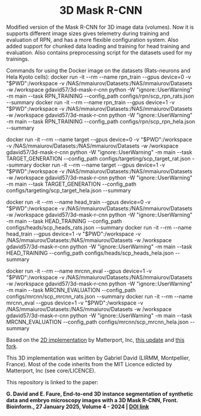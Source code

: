 <h1 align="center"> 3D Mask R-CNN </h1>
Modified version of the Mask R-CNN for 3D image data (volumes). Now it is supports different image sizes gives telemetry during training and evaluation of RPN, and has a more flexible configuration system.
Also added support for chunked data loading and training for head training and evaluation.
Also contains preprocessing script for the datasets used for my trainings.

Commands for using the Docker image on the datasets (Rats-neurons and Hela Kyoto cells):
docker run -it --rm --name rpn_train --gpus device=0 -v "$PWD":/workspace -v /NAS/mmaiurov/Datasets:/NAS/mmaiurov/Datasets -w /workspace gdavid57/3d-mask-r-cnn python -W "ignore::UserWarning" -m main --task RPN_TRAINING --config_path configs/rpn/scp_rpn_rats.json --summary
docker run -it --rm --name rpn_train --gpus device=1 -v "$PWD":/workspace -v /NAS/mmaiurov/Datasets:/NAS/mmaiurov/Datasets -w /workspace gdavid57/3d-mask-r-cnn python -W "ignore::UserWarning" -m main --task RPN_TRAINING --config_path configs/rpn/scp_rpn_hela.json --summary

docker run -it --rm --name target --gpus device=0 -v "$PWD":/workspace -v /NAS/mmaiurov/Datasets:/NAS/mmaiurov/Datasets -w /workspace gdavid57/3d-mask-r-cnn python -W "ignore::UserWarning" -m main --task TARGET_GENERATION --config_path configs/targeting/scp_target_rat.json --summary
docker run -it --rm --name target --gpus device=1 -v "$PWD":/workspace -v /NAS/mmaiurov/Datasets:/NAS/mmaiurov/Datasets -w /workspace gdavid57/3d-mask-r-cnn python -W "ignore::UserWarning" -m main --task TARGET_GENERATION --config_path configs/targeting/scp_target_hela.json --summary


docker run -it --rm --name head_train --gpus device=0 -v "$PWD":/workspace -v /NAS/mmaiurov/Datasets:/NAS/mmaiurov/Datasets -w /workspace gdavid57/3d-mask-r-cnn python -W "ignore::UserWarning" -m main --task HEAD_TRAINING --config_path configs/heads/scp_heads_rats.json --summary
docker run -it --rm --name head_train --gpus device=1 -v "$PWD":/workspace -v /NAS/mmaiurov/Datasets:/NAS/mmaiurov/Datasets -w /workspace gdavid57/3d-mask-r-cnn python -W "ignore::UserWarning" -m main --task HEAD_TRAINING --config_path configs/heads/scp_heads_hela.json --summary

docker run -it --rm --name mrcnn_eval --gpus device=1 -v "$PWD":/workspace -v /NAS/mmaiurov/Datasets:/NAS/mmaiurov/Datasets -w /workspace gdavid57/3d-mask-r-cnn python -W "ignore::UserWarning" -m main --task MRCNN_EVALUATION --config_path configs/mrcnn/scp_mrcnn_rats.json --summary
docker run -it --rm --name mrcnn_eval --gpus device=1 -v "$PWD":/workspace -v /NAS/mmaiurov/Datasets:/NAS/mmaiurov/Datasets -w /workspace gdavid57/3d-mask-r-cnn python -W "ignore::UserWarning" -m main --task MRCNN_EVALUATION --config_path configs/mrcnn/scp_mrcnn_hela.json --summary


Based on the [2D implementation](https://github.com/matterport/Mask_RCNN) by Matterport, Inc, [this update](https://github.com/ahmedfgad/Mask-RCNN-TF2) and [this fork](https://github.com/matterport/Mask_RCNN/pull/1611/files).

This 3D implementation was written by Gabriel David (LIRMM, Montpellier, France). Most of the code inherits from the MIT Licence edicted by Matterport, Inc (see core/LICENCE).

This repository is linked to the paper:

**G. David and E. Faure, End-to-end 3D instance segmentation of synthetic data and embryo microscopy images with a 3D Mask R-CNN, Front. Bioinform., 27 January 2025, Volume 4 - 2024 | [DOI link](https://doi.org/10.3389/fbinf.2024.1497539)**

